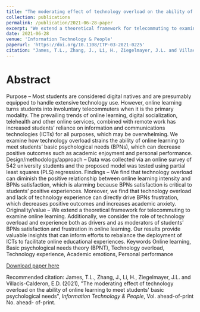 ```yaml
---
title: "The moderating effect of technology overload on the ability of online learning to meet students' basic psychological needs"
collection: publications
permalink: /publication/2021-06-28-paper
excerpt: "We extend a theoretical framework for telecommuting to examine online learning. Additionally, we consider the role of technology overload and experience both as drivers and as moderators of students' BPNs satisfaction and frustration in online learning. Our results provide valuable insights that can inform efforts to rebalance the deployment of ICTs to facilitate online educational experiences."
date: 2021-06-28
venue: 'Information Technology & People'
paperurl: 'https://doi.org/10.1108/ITP-03-2021-0225'
citation: "James, T.L., Zhang, J., Li, H., Ziegelmayer, J.L. and Villacis-Calderon, E.D. (2021), The moderating effect of technology overload on the ability of online learning to meet students' basic psychological needs, <i> Information Technology & People </i>, Vol. ahead-of-print No. ahead- of-print."
---
```

Abstract
======

Purpose – Most students are considered digital natives and are presumably equipped to handle extensive technology use. However, online learning turns students into involuntary telecommuters when it is the primary modality. The prevailing trends of online learning, digital socialization, telehealth and other online services, combined with remote work has increased students’ reliance on information and communications technologies (ICTs) for all purposes, which may be overwhelming. We examine how technology overload strains the ability of online learning to meet students’ basic psychological needs (BPNs), which can decrease positive outcomes such as academic enjoyment and personal performance.
Design/methodology/approach – Data was collected via an online survey of 542 university students and the proposed model was tested using partial least squares (PLS) regression.
Findings – We find that technology overload can diminish the positive relationship between online learning intensity and BPNs satisfaction, which is alarming because BPNs satisfaction is critical to students’ positive experiences. Moreover, we find that technology overload and lack of technology experience can directly drive BPNs frustration, which decreases positive outcomes and increases academic anxiety.
Originality/value – We extend a theoretical framework for telecommuting to examine online learning. Additionally, we consider the role of technology overload and experience both as drivers and as moderators of students’ BPNs satisfaction and frustration in online learning. Our results provide valuable insights that can inform efforts to rebalance the deployment of ICTs to facilitate online educational experiences.
Keywords Online learning, Basic psychological needs theory (BPNT), Technology overload, Technology experience, Academic emotions, Personal performance

[Download paper here](https://doi.org/10.1108/ITP-03-2021-0225)

Recommended citation: James, T.L., Zhang, J., Li, H., Ziegelmayer, J.L. and Villacis-Calderon, E.D. (2021), "The moderating effect of technology overload on the ability of online learning to meet students' basic psychological needs", <i>Information Technology & People</i>, Vol. ahead-of-print No. ahead- of-print.